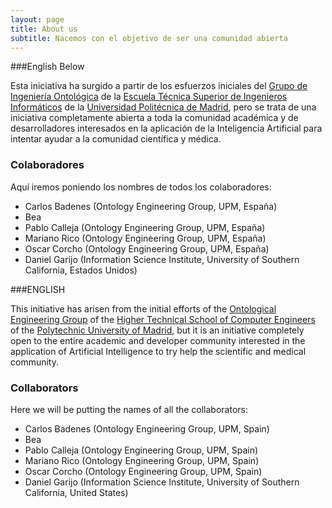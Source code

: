 ```yaml
---
layout: page
title: About us
subtitle: Nacemos con el objetivo de ser una comunidad abierta
---
```

###English Below

Esta iniciativa ha surgido a partir de los esfuerzos iniciales del [Grupo de Ingeniería Ontológica](http://www.oeg-upm.net) de la [Escuela Técnica Superior de Ingenieros Informáticos](http://www.fi.upm.es) de la [Universidad Politécnica de Madrid](http://www.upm.es/), pero se trata de una iniciativa completamente abierta a toda la comunidad académica y de desarrolladores interesados en la aplicación de la Inteligencia Artificial para intentar ayudar a la comunidad científica y médica.

### Colaboradores
Aquí iremos poniendo los nombres de todos los colaboradores:
- Carlos Badenes (Ontology Engineering Group, UPM, España)
- Bea
- Pablo Calleja (Ontology Engineering Group, UPM, España)
- Mariano Rico (Ontology Engineering Group, UPM, España)
- Oscar Corcho (Ontology Engineering Group, UPM, España)
- Daniel Garijo (Information Science Institute, University of Southern California, Estados Unidos)

###ENGLISH

This initiative has arisen from the initial efforts of the [Ontological Engineering Group](http://www.oeg-upm.net) of the 
[Higher Technical School of Computer Engineers](http://www.fi.upm.es) of the [Polytechnic University of Madrid](http://www.upm.es/), but it is an initiative completely open to the entire academic and developer community interested in the application of Artificial Intelligence to try help the scientific and medical community.

### Collaborators
Here we will be putting the names of all the collaborators:
- Carlos Badenes (Ontology Engineering Group, UPM, Spain)
- Bea
- Pablo Calleja (Ontology Engineering Group, UPM, Spain)
- Mariano Rico (Ontology Engineering Group, UPM, Spain)
- Oscar Corcho (Ontology Engineering Group, UPM, Spain)
- Daniel Garijo (Information Science Institute, University of Southern California, United States)